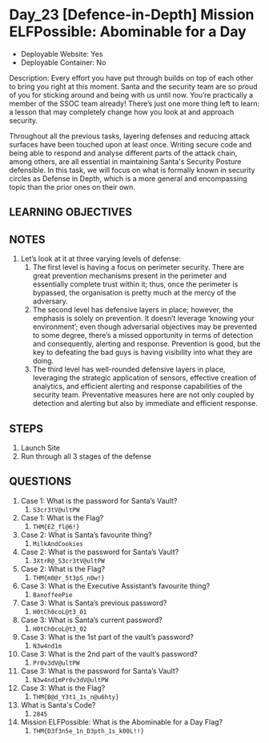 # Day_23 [Defence-in-Depth] Mission ELFPossible: Abominable for a Day

+ Deployable Website: Yes
+ Deployable Container: No

Description: Every effort you have put through builds on top of each other to bring you right at this moment. Santa and the security team are so proud of you for sticking around and being with us until now. You’re practically a member of the SSOC team already! There’s just one more thing left to learn: a lesson that may completely change how you look at and approach security.

Throughout all the previous tasks, layering defenses and reducing attack surfaces have been touched upon at least once. Writing secure code and being able to respond and analyse different parts of the attack chain, among others, are all essential in maintaining Santa's Security Posture defensible. In this task, we will focus on what is formally known in security circles as Defense in Depth, which is a more general and encompassing topic than the prior ones on their own.

## LEARNING OBJECTIVES

## NOTES

1. Let’s look at it at three varying levels of defense:
   1. The first level is having a focus on perimeter security. There are great prevention mechanisms present in the perimeter and essentially complete trust within it; thus, once the perimeter is bypassed, the organisation is pretty much at the mercy of the adversary.
   2. The second level has defensive layers in place; however, the emphasis is solely on prevention. It doesn’t leverage ‘knowing your environment’; even though adversarial objectives may be prevented to some degree, there’s a missed opportunity in terms of detection and consequently, alerting and response. Prevention is good, but the key to defeating the bad guys is having visibility into what they are doing.
   3. The third level has well-rounded defensive layers in place, leveraging the strategic application of sensors, effective creation of analytics, and efficient alerting and response capabilities of the security team. Preventative measures here are not only coupled by detection and alerting but also by immediate and efficient response.

## STEPS

1. Launch Site
2. Run through all 3 stages of the defense

## QUESTIONS

1. Case 1: What is the password for Santa’s Vault?
   1. `S3cr3tV@ultPW`
2. Case 1: What is the Flag?
   1. `THM{EZ_fl@6!}`
3. Case 2: What is Santa’s favourite thing?
   1. `MilkAndCookies`
4. Case 2: What is the password for Santa’s Vault?
   1. `3XtrR@_S3cr3tV@ultPW`
5. Case 2: What is the Flag?
   1. `THM{m0@r_5t3pS_n0w!}`
6. Case 3: What is the Executive Assistant’s favourite thing?
   1. `BanoffeePie`
7. Case 3: What is Santa’s previous password?
   1. `H0tCh0coL@t3_01`
8. Case 3: What is Santa’s current password?
   1. `H0tCh0coL@t3_02`
9. Case 3: What is the 1st part of the vault’s password?
   1. `N3w4nd1m`
10. Case 3: What is the 2nd part of the vault’s password?
    1. `Pr0v3dV@ultPW`
11. Case 3: What is the password for Santa’s Vault?
    1. `N3w4nd1mPr0v3dV@ultPW`
12. Case 3: What is the Flag?
    1. `THM{B@d_Y3t1_1s_n@u6hty}`
13. What is Santa's Code?
    1. `2845`
14. Mission ELFPossible: What is the Abominable for a Day Flag?
    1. `THM{D3f3n5e_1n_D3pth_1s_k00L!!}`
